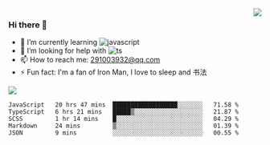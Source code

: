 <img align='right' src='https://github-readme-stats.vercel.app/api?username=niaogege&show_icons=true&theme=radical'/>

### Hi there 👋

- 🌱 I’m currently learning ![javascript](https://img.shields.io/badge/javacript-learn-orange)
- 🤔 I’m looking for help with ![ts](https://img.shields.io/badge/ts-learn-yellow)
- 📫 How to reach me: 291003932@qq.com
- ⚡ Fun fact:  I'm a fan of Iron Man, I love to sleep and 书法

![](https://github-readme-stats.vercel.app/api/top-langs/?username=niaogege&layout=compact)

<!--START_SECTION:waka-->
```text
JavaScript   20 hrs 47 mins  ██████████████████░░░░░░░   71.58 % 
TypeScript   6 hrs 21 mins   █████▒░░░░░░░░░░░░░░░░░░░   21.87 % 
SCSS         1 hr 14 mins    █░░░░░░░░░░░░░░░░░░░░░░░░   04.29 % 
Markdown     24 mins         ▒░░░░░░░░░░░░░░░░░░░░░░░░   01.39 % 
JSON         9 mins          ░░░░░░░░░░░░░░░░░░░░░░░░░   00.55 % 
```
<!--END_SECTION:waka-->
